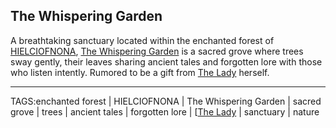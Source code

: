 ## The Whispering Garden

A breathtaking sanctuary located within the enchanted forest of [HIELCIOFNONA](../Places/HIELCIOFNONA.md), [The Whispering Garden](../Places/Whispering_Garden.md) is a sacred grove where trees sway gently, their leaves sharing ancient tales and forgotten lore with those who listen intently. Rumored to be a gift from [The Lady](The%20Lady.md) herself.



---

TAGS:enchanted forest | HIELCIOFNONA | The Whispering Garden | sacred grove | trees | ancient tales | forgotten lore | [[The Lady](The%20Lady.md) | sanctuary | nature
